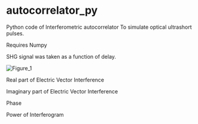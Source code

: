 # autocorrelator_py
Python code of Interferometric autocorrelator To simulate optical ultrashort pulses.

Requires Numpy

SHG signal was taken as a function of delay.

![Figure_1](https://user-images.githubusercontent.com/30459885/185860788-222584b3-669f-4ed5-8cde-bfb25128e8f7.png)


Real part of Electric Vector Interference

Imaginary part of Electric Vector Interference

Phase

Power of Interferogram
